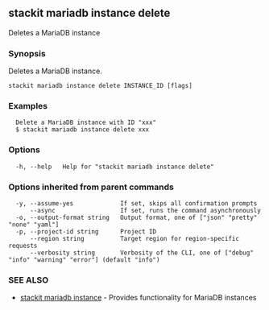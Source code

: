 ## stackit mariadb instance delete

Deletes a MariaDB instance

### Synopsis

Deletes a MariaDB instance.

```
stackit mariadb instance delete INSTANCE_ID [flags]
```

### Examples

```
  Delete a MariaDB instance with ID "xxx"
  $ stackit mariadb instance delete xxx
```

### Options

```
  -h, --help   Help for "stackit mariadb instance delete"
```

### Options inherited from parent commands

```
  -y, --assume-yes             If set, skips all confirmation prompts
      --async                  If set, runs the command asynchronously
  -o, --output-format string   Output format, one of ["json" "pretty" "none" "yaml"]
  -p, --project-id string      Project ID
      --region string          Target region for region-specific requests
      --verbosity string       Verbosity of the CLI, one of ["debug" "info" "warning" "error"] (default "info")
```

### SEE ALSO

* [stackit mariadb instance](./stackit_mariadb_instance.md)	 - Provides functionality for MariaDB instances

